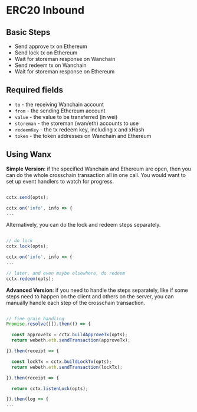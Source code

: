 # ERC20 Inbound

## Basic Steps

- Send approve tx on Ethereum
- Send lock tx on Ethereum
- Wait for storeman response on Wanchain
- Send redeem tx on Wanchain
- Wait for storeman response on Ethereum

## Required fields

- `to` - the receiving Wanchain account
- `from` - the sending Ethereum account
- `value` - the value to be transferred (in wei)
- `storeman` - the storeman (wan/eth) accounts to use
- `redeemKey` - the tx redeem key, including x and xHash
- `token` - the token addresses on Wanchain and Ethereum

## Using Wanx

__Simple Version__: if the specified Wanchain and Ethereum are open, then you
can do the whole crosschain transaction all in one call. You would want to set
up event handlers to watch for progress.

```javascript

cctx.send(opts);

cctx.on('info', info => {
...

```

Alternatively, you can do the lock and redeem steps separately.

```javascript

// do lock
cctx.lock(opts);

cctx.on('info', info => {
...

// later, and even maybe elsewhere, do redeem
cctx.redeem(opts);

```

__Advanced Version__: if you need to handle the steps separately, like if some
steps need to happen on the client and others on the server, you can manually
handle each step of the crosschain transaction.

```javascript

// fine grain handling
Promise.resolve([]).then(() => {

  const approveTx = cctx.buildApproveTx(opts);
  return webeth.eth.sendTransaction(approveTx);

}).then(receipt => {

  const lockTx = cctx.buildLockTx(opts);
  return webeth.eth.sendTransaction(lockTx);

}).then(receipt => {

  return cctx.listenLock(opts);

}).then(log => {
...


```
